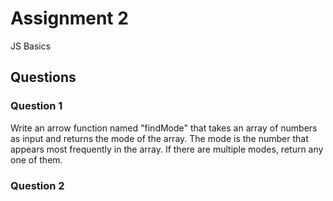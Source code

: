 # Assignment 2

JS Basics

## Questions
### Question 1
Write an arrow function named "findMode" that takes an array of numbers as input and returns the mode of the array. The mode is the number that appears most frequently in the array. If there are multiple modes, return any one of them.

### Question 2